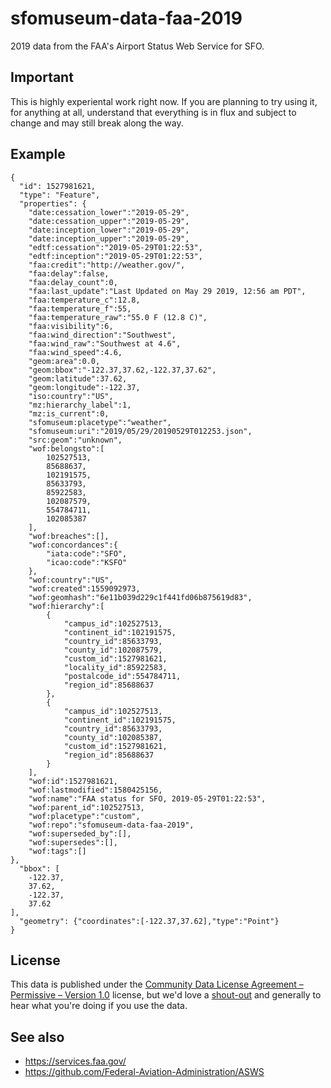 # sfomuseum-data-faa-2019

2019 data from the FAA's Airport Status Web Service for SFO.

## Important

This is highly experiental work right now. If you are planning to try using it, for anything at all, understand that everything is in flux and subject to change and may still break along the way.

## Example

```
{
  "id": 1527981621,
  "type": "Feature",
  "properties": {
    "date:cessation_lower":"2019-05-29",
    "date:cessation_upper":"2019-05-29",
    "date:inception_lower":"2019-05-29",
    "date:inception_upper":"2019-05-29",
    "edtf:cessation":"2019-05-29T01:22:53",
    "edtf:inception":"2019-05-29T01:22:53",
    "faa:credit":"http://weather.gov/",
    "faa:delay":false,
    "faa:delay_count":0,
    "faa:last_update":"Last Updated on May 29 2019, 12:56 am PDT",
    "faa:temperature_c":12.8,
    "faa:temperature_f":55,
    "faa:temperature_raw":"55.0 F (12.8 C)",
    "faa:visibility":6,
    "faa:wind_direction":"Southwest",
    "faa:wind_raw":"Southwest at 4.6",
    "faa:wind_speed":4.6,
    "geom:area":0.0,
    "geom:bbox":"-122.37,37.62,-122.37,37.62",
    "geom:latitude":37.62,
    "geom:longitude":-122.37,
    "iso:country":"US",
    "mz:hierarchy_label":1,
    "mz:is_current":0,
    "sfomuseum:placetype":"weather",
    "sfomuseum:uri":"2019/05/29/20190529T012253.json",
    "src:geom":"unknown",
    "wof:belongsto":[
        102527513,
        85688637,
        102191575,
        85633793,
        85922583,
        102087579,
        554784711,
        102085387
    ],
    "wof:breaches":[],
    "wof:concordances":{
        "iata:code":"SFO",
        "icao:code":"KSFO"
    },
    "wof:country":"US",
    "wof:created":1559092973,
    "wof:geomhash":"6e11b039d229c1f441fd06b875619d83",
    "wof:hierarchy":[
        {
            "campus_id":102527513,
            "continent_id":102191575,
            "country_id":85633793,
            "county_id":102087579,
            "custom_id":1527981621,
            "locality_id":85922583,
            "postalcode_id":554784711,
            "region_id":85688637
        },
        {
            "campus_id":102527513,
            "continent_id":102191575,
            "country_id":85633793,
            "county_id":102085387,
            "custom_id":1527981621,
            "region_id":85688637
        }
    ],
    "wof:id":1527981621,
    "wof:lastmodified":1580425156,
    "wof:name":"FAA status for SFO, 2019-05-29T01:22:53",
    "wof:parent_id":102527513,
    "wof:placetype":"custom",
    "wof:repo":"sfomuseum-data-faa-2019",
    "wof:superseded_by":[],
    "wof:supersedes":[],
    "wof:tags":[]
},
  "bbox": [
    -122.37,
    37.62,
    -122.37,
    37.62
],
  "geometry": {"coordinates":[-122.37,37.62],"type":"Point"}
}
```

## License

This data is published under the [Community Data License Agreement – Permissive – Version 1.0](LICENSE) license, but we'd love a [shout-out](https://twitter.com/flysfo) and generally to hear what you're doing if you use the data.

## See also

* https://services.faa.gov/
* https://github.com/Federal-Aviation-Administration/ASWS